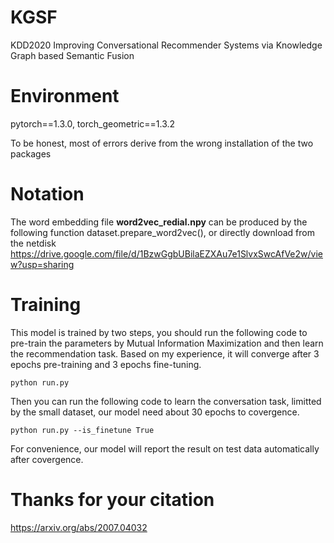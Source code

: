 # KGSF
KDD2020 Improving Conversational Recommender Systems via Knowledge Graph based Semantic Fusion

# Environment
pytorch==1.3.0, torch_geometric==1.3.2

To be honest, most of errors derive from the wrong installation of the two packages

# Notation
The word embedding file **word2vec_redial.npy** can be produced by the following function dataset.prepare_word2vec(), or directly download from the netdisk https://drive.google.com/file/d/1BzwGgbUBilaEZXAu7e1SlvxSwcAfVe2w/view?usp=sharing

# Training
This model is trained by two steps, you should run the following code to pre-train the parameters by Mutual Information Maximization and then learn the recommendation task. Based on my experience, it will converge after 3 epochs pre-training and 3 epochs fine-tuning.

```python run.py```

Then you can run the following code to learn the conversation task, limitted by the small dataset, our model need about 30 epochs to covergence.

```python run.py --is_finetune True```

For convenience, our model will report the result on test data automatically after covergence.

# Thanks for your citation
https://arxiv.org/abs/2007.04032
